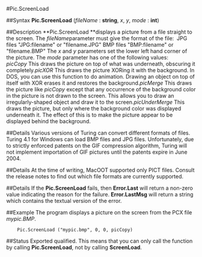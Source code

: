 
#Pic.ScreenLoad

##Syntax
**Pic.ScreenLoad** (*fileName* : **string**, *x*, *y*, *mode* : **int**)



##Description
**Pic.ScreenLoad **displays a picture from a file straight to the screen.
The *fileName*parameter must give the format of the file:
 JPG files "JPG:filename" or "filename.JPG" BMP files "BMP:filename" or "filename.BMP"
The *x* and *y* parameters set the lower left hand corner of the picture.
The *mode* parameter has one of the following values:
*picCopy* This draws the picture on top of what was underneath, obscuring it completely.*picXOR* This draws the picture XORing it with the background. In DOS, you can use this function to do animation. Drawing an object on top of itself with XOR erases it and restores the background.*picMerge* This draws the picture like *picCopy* except that any occurrence of the background color in the picture is not drawn to the screen. This allows you to draw an irregularly-shaped object and draw it to the screen.*picUnderMerge* This draws the picture, but only where the background color was displayed underneath it. The effect of this is to make the picture appear to be displayed behind the background.



##Details
Various versions of Turing can convert different formats of files. Turing 4.1 for Windows can load BMP files and JPG files. Unfortunately, due to strictly enforced patents on the GIF compression algorithm, Turing will not implement importation of GIF pictures until the patents expire in June 2004.



##Details
At the time of writing, MacOOT supported only PICT files. Consult the release notes to find out which file formats are currently supported.



##Details
If the **Pic.ScreenLoad** fails, then **Error.Last** will return a non-zero value indicating the reason for the failure. **Error.LastMsg** will return a string which contains the textual version of the error.



##Example
The program displays a picture on the screen from the PCX file *mypic.BMP*.


        Pic.ScreenLoad ("mypic.bmp", 0, 0, picCopy)
##Status
Exported qualified.
This means that you can only call the function by calling **Pic.ScreenLoad**, not by calling **ScreenLoad**.


